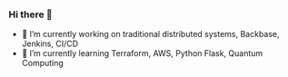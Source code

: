 ### Hi there 👋

- 🔭 I’m currently working on traditional distributed systems, Backbase, Jenkins, CI/CD
- 🌱 I’m currently learning Terraform, AWS, Python Flask, Quantum Computing


<!--
**elogs/elogs** is a ✨ _special_ ✨ repository because its `README.md` (this file) appears on your GitHub profile.

Here are some ideas to get you started:

- 🔭 I’m currently working on traditional distributed systems, Backbase, Jenkins, CI/CD
- 🌱 I’m currently learning Terraform, AWS, Python Flask
- 👯 I’m looking to collaborate on ...
- 🤔 I’m looking for help with ...
- 💬 Ask me about ...
- 📫 How to reach me: ...
- 😄 Pronouns: ...
- ⚡ Fun fact: ...
-->
